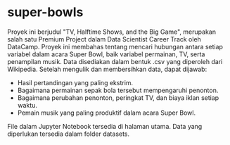 # super-bowls
Proyek ini berjudul "TV, Halftime Shows, and the Big Game", merupakan salah satu Premium Project dalam Data Scientist Career Track oleh DataCamp. 
Proyek ini membahas tentang mencari hubungan antara setiap variabel dalam acara Super Bowl, baik variabel permainan, TV, serta penampilan musik. 
Data disediakan dalam bentuk .csv yang diperoleh dari Wikipedia. Setelah mengulik dan membersihkan data, dapat dijawab:
- Hasil pertandingan yang paling ekstrim.
- Bagaimana permainan sepak bola tersebut mempengaruhi penonton.
- Bagaimana perubahan penonton, peringkat TV, dan biaya iklan setiap waktu.
- Pemain musik yang paling produktif dalam acara Super Bowl.

File dalam Jupyter Notebook tersedia di halaman utama. Data yang diperlukan tersedia dalam folder datasets.
